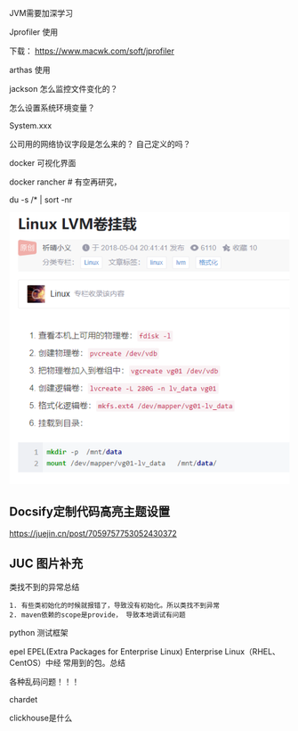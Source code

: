 

JVM需要加深学习



Jprofiler 使用

下载： https://www.macwk.com/soft/jprofiler



arthas 使用



jackson 怎么监控文件变化的？

怎么设置系统环境变量？

System.xxx







公司用的网络协议字段是怎么来的？ 自己定义的吗？

docker 可视化界面

docker  rancher # 有空再研究，



du -s /* | sort -nr





![image-20220407103335351](待总结.assets/image-20220407103335351.png)



## Docsify定制代码高亮主题设置

https://juejin.cn/post/7059757753052430372



## JUC 图片补充



类找不到的异常总结

	1. 有些类初始化的时候就报错了，导致没有初始化。所以类找不到异常
 	2. maven依赖的scope是provide， 导致本地调试有问题







python 测试框架 



epel 	EPEL(Extra Packages for Enterprise Linux) Enterprise Linux（RHEL、CentOS）中经 常用到的包。总结

各种乱码问题！！！



chardet





clickhouse是什么